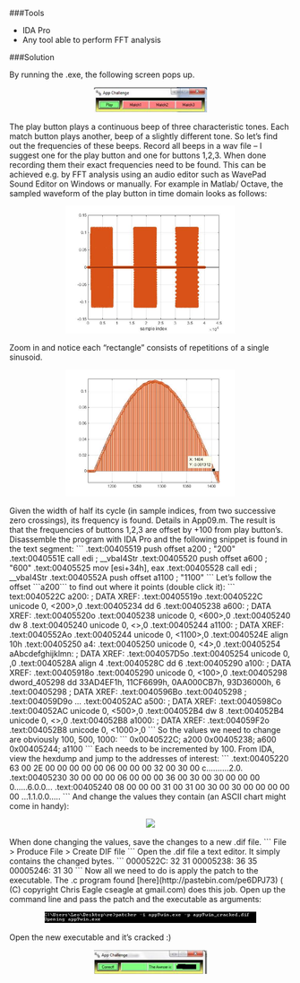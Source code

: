 ###Tools  
* IDA Pro 
* Any tool able to perform FFT analysis   

###Solution

By running the .exe, the following screen pops up.  
<p align="center">
  <img src=https://github.com/0xLeo/CTF-challenges/blob/master/HackThisSite/App09img/image001.jpg title="img_01" width=40%>
</p>  
The play button plays a continuous beep of three characteristic tones. Each match button plays another, beep of a slightly different tone. So let’s find out the frequencies of these beeps.  
Record all beeps in a wav file – I suggest one for the play button and one for buttons 1,2,3. When done recording them their exact frequencies need to be found.  
This can be achieved e.g. by FFT analysis using an audio editor such as WavePad Sound Editor on Windows or manually. For example in Matlab/ Octave, the sampled waveform of the play button in time domain looks as follows:  
<p align="center">
  <img src=https://github.com/0xLeo/CTF-challenges/blob/master/HackThisSite/App09img/image002.jpg title="img_02" width=60%>
</p>   
Zoom in and notice each “rectangle” consists of repetitions of a single sinusoid.  
<p align="center">
  <img src=https://github.com/0xLeo/CTF-challenges/blob/master/HackThisSite/App09img/image003.jpg title="img_03" width=60%>
</p>  
Given the width of half its cycle (in sample indices, from two successive zero crossings), its frequency is found. Details in App09.m. The result is that the frequencies of buttons 1,2,3 are offset by +100 from play button’s.  
Disassemble the program with IDA Pro and the following snippet is found in the text segment:  
```
.text:00405519                 push    offset a200     ; "200"
.text:0040551E                 call    edi ; __vbaI4Str
.text:00405520                 push    offset a600     ; "600"
.text:00405525                 mov     [esi+34h], eax
.text:00405528                 call    edi ; __vbaI4Str
.text:0040552A                 push    offset a1100    ; "1100"
```
Let’s follow the offset ```a200``` to find out where it points (double click it):  
```
text:0040522C a200:                                   ; DATA XREF: .text:00405519o
.text:0040522C                 unicode 0, <200>,0
.text:00405234                 dd 6
.text:00405238 a600:                                   ; DATA XREF: .text:00405520o
.text:00405238                 unicode 0, <600>,0
.text:00405240                 dw 8
.text:00405240                 unicode 0, <>,0
.text:00405244 a1100:                                  ; DATA XREF: .text:0040552Ao
.text:00405244                 unicode 0, <1100>,0
.text:0040524E                 align 10h
.text:00405250 a4:
.text:00405250                 unicode 0, <4>,0
.text:00405254 aAbcdefghijklmn:                        ; DATA XREF: .text:004057D5o
.text:00405254                 unicode 0, <abcdefghijklmnopqrstuvwxyz>,0
.text:0040528A                 align 4
.text:0040528C                 dd 6
.text:00405290 a100:                                   ; DATA XREF: .text:00405918o
.text:00405290                 unicode 0, <100>,0
.text:00405298 dword_405298    dd 33AD4EF1h, 11CF6699h, 0AA000CB7h, 93D36000h, 6
.text:00405298                                         ; DATA XREF: .text:0040596Bo
.text:00405298                                         ; .text:004059D9o ...
.text:004052AC a500:                                   ; DATA XREF: .text:0040598Co
.text:004052AC                 unicode 0, <500>,0
.text:004052B4                 dw 8
.text:004052B4                 unicode 0, <>,0
.text:004052B8 a1000:                                  ; DATA XREF: .text:004059F2o
.text:004052B8                 unicode 0, <1000>,0
```
So the values we need to change are obviously 100, 500, 1000:  
```
0x0040522C; a200
0x00405238; a600
0x00405244; a1100
```
Each needs to be incremented by 100. From IDA, view the hexdump and jump to the addresses of interest:  
```
.text:00405220  63 00 2E 00 00 00 00 00  06 00 00 00 32 00 30 00  c..........2.0.
.text:00405230  30 00 00 00 06 00 00 00  36 00 30 00 30 00 00 00  0......6.0.0...
.text:00405240  08 00 00 00 31 00 31 00  30 00 30 00 00 00 00 00  ...1.1.0.0.....
```
And change the values they contain (an ASCII chart might come in handy):  
<p align="center">
  <img src=https://github.com/0xLeo/CTF-challenges/blob/master/HackThisSite/App09img/image004.jpgtitle="img_04" width=72%>
</p>    
When done changing the values, save the changes to a new .dif file. 
```
File > Produce File > Create DIF file
```
Open the .dif file a text editor. It simply contains the changed bytes.  
```
0000522C: 32 31
00005238: 36 35
00005246: 31 30
```
Now all we need to do is apply the patch to the executable. The .c program found [here](http://pastebin.com/pe6DPJ73) ( (C) copyright Chris Eagle cseagle at gmail.com) does this job. Open up the command line and pass the patch and the executable as arguments:  
<p align="center">
  <img src=https://github.com/0xLeo/CTF-challenges/blob/master/HackThisSite/App09img/image005.png title="img_05" width=75%>
</p>    
Open the new executable and it’s cracked :)  
<p align="center">
  <img src=https://github.com/0xLeo/CTF-challenges/blob/master/HackThisSite/App09img/image006.jpg title="img_06" width=40%>
</p>  
